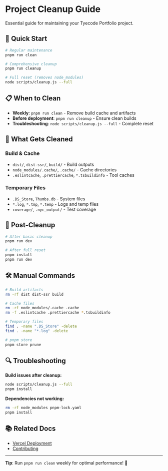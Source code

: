 # Project Cleanup Guide

Essential guide for maintaining your Tyecode Portfolio project.

## 🧹 Quick Start

```bash
# Regular maintenance
pnpm run clean

# Comprehensive cleanup
pnpm run cleanup

# Full reset (removes node_modules)
node scripts/cleanup.js --full
```

## 📋 When to Clean

- **Weekly**: `pnpm run clean` - Remove build cache and artifacts
- **Before deployment**: `pnpm run cleanup` - Ensure clean builds
- **Troubleshooting**: `node scripts/cleanup.js --full` - Complete reset

## 🔧 What Gets Cleaned

### Build & Cache

- `dist/`, `dist-ssr/`, `build/` - Build outputs
- `node_modules/.cache/`, `.cache/` - Cache directories
- `.eslintcache`, `.prettiercache`, `*.tsbuildinfo` - Tool caches

### Temporary Files

- `.DS_Store`, `Thumbs.db` - System files
- `*.log`, `*.tmp`, `*.temp` - Logs and temp files
- `coverage/`, `.nyc_output/` - Test coverage

## 🚀 Post-Cleanup

```bash
# After basic cleanup
pnpm run dev

# After full reset
pnpm install
pnpm run dev
```

## 🛠️ Manual Commands

```bash
# Build artifacts
rm -rf dist dist-ssr build

# Cache files
rm -rf node_modules/.cache .cache
rm -f .eslintcache .prettiercache *.tsbuildinfo

# Temporary files
find . -name ".DS_Store" -delete
find . -name "*.log" -delete

# pnpm store
pnpm store prune
```

## 🔍 Troubleshooting

**Build issues after cleanup:**

```bash
node scripts/cleanup.js --full
pnpm install
```

**Dependencies not working:**

```bash
rm -rf node_modules pnpm-lock.yaml
pnpm install
```

## 📚 Related Docs

- [Vercel Deployment](./VERCEL_DEPLOYMENT.md)
- [Contributing](./CONTRIBUTING.md)

---

**Tip**: Run `pnpm run clean` weekly for optimal performance! 🧹

